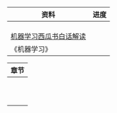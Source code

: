 | 资料                                                                                        | 进度  |
| ----------------------------------------------------------------------------------------- | --- |
| <br>[机器学习西瓜书白话解读]( https://www.bilibili.com/video/BV17J411C7zZ?p=26&vd_source=e2ed568ab ) |     |
| 《机器学习》                                                                                    |     |

| 章节  |
| --- |
|     |
|     |
|     |
|     |
|     |
|     |
|     |
|     |
|     |
|     |
|     |

